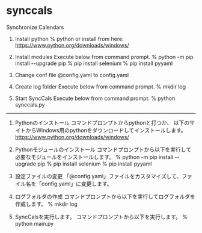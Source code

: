 # synccals
Synchronize Calendars

1. Install python
% python
or install from here:
https://www.python.org/downloads/windows/

2. Install modules
Execute below from command prompt.
% python -m pip install --upgrade pip
% pip install selenium
% pip install pyyaml

3. Change conf file
@config.yaml to config.yaml

4. Create log folder
Execute below from command prompt.
% mkdir log

5. Start SyncCals
Execute below from command prompt.
% python synccals.py

-------------------------------------------------------------------------------
1. Pythonのインストール
コマンドプロンプトからpythonと打つか、
以下のサイトからWindows用のpythonをダウンロードしてインストールします。
https://www.python.org/downloads/windows/

2. Pythonモジュールのインストール
コマンドプロンプトから以下を実行して必要なモジュールをインストールします。
% python -m pip install --upgrade pip
% pip install selenium
% pip install pyyaml

3. 設定ファイルの変更
「@config.yaml」ファイルをカスタマイズして、ファイル名を「config.yaml」に変更します。

4. ログフォルダの作成
コマンドプロンプトから以下を実行してログフォルダを作成します。
% mkdir log

5. SyncCalsを実行します。
コマンドプロンプトから以下を実行します。
% python main.py

